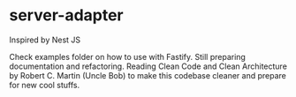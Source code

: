 # server-adapter
Inspired by Nest JS


Check examples folder on how to use with Fastify. Still preparing documentation and refactoring.
Reading Clean Code and Clean Architecture by Robert C. Martin (Uncle Bob) to make this codebase cleaner and prepare for new cool stuffs.
